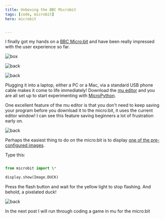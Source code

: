 ```yaml
---
title: Unboxing the BBC Microbit
tags: [code, microbit]
hero: microbit


---
```


I finally got my hands on a <a href="http://www.microbit.co.uk/">BBC Micro:bit</a> and
have been really impressed with the user experience so far.

![box](/assets/img/posts/unboxing-the-bbc-microbit/micro-bit-box.png)

![back](/assets/img/posts/unboxing-the-bbc-microbit/micro-bit-box-back.png)

![back](/assets/img/posts/unboxing-the-bbc-microbit/micro-bit-package.png)

Plugging it into a laptop, either a PC or a Mac, via a standard USB phone cable
makes it come to life immediately! Download the <a href="http://codewith.mu">mu editor</a> and you are all set up to start experimenting with <a href="http://microbit-micropython.readthedocs.io/en/latest/microbit_micropython_api.html"> MicroPython</a>.

One excellent feature of the mu editor is that you don't need to keep saving your
program before you download it to the micro:bit, it uses the current editor window! I can
see this feature saving beginners a lot of frustration early on.

![back](/assets/img/posts/unboxing-the-bbc-microbit/mu-editor.png)

Perhaps the easiest thing to do on the micro:bit is to display <a href="http://microbit-micropython.readthedocs.io/en/latest/tutorials/images.html">one of the pre-configured images</a>.

Type this:

```python

from microbit import \*

display.show(Image.DUCK)

```

Press the flash button and wait for the yellow light to stop flashing. And behold,
a pixelated duck!

![back](/assets/img/posts/unboxing-the-bbc-microbit/microbit-duck.png)

In the next post I will run through coding a game in mu for the micro:bit
